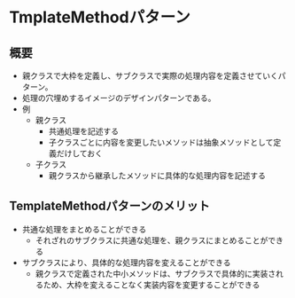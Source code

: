 # TmplateMethodパターン

## 概要
- 親クラスで大枠を定義し、サブクラスで実際の処理内容を定義させていくパターン。
- 処理の穴埋めするイメージのデザインパターンである。
- 例
  - 親クラス
    - 共通処理を記述する
    - 子クラスごとに内容を変更したいメソッドは抽象メソッドとして定義だけしておく
  - 子クラス
    - 親クラスから継承したメソッドに具体的な処理内容を記述する

## TemplateMethodパターンのメリット
- 共通な処理をまとめることができる
  - それざれのサブクラスに共通な処理を、親クラスにまとめることができる
- サブクラスにより、具体的な処理内容を変えることができる
  - 親クラスで定義された中小メソッドは、サブクラスで具体的に実装されるため、大枠を変えることなく実装内容を変更することができる